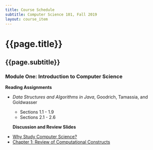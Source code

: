 ```yaml
---
title: Course Schedule
subtitle: Computer Science 101, Fall 2019
layout: course_item
---
```


# {{page.title}}
## {{page.subtitle}}

### Module One: Introduction to Computer Science

**Reading Assignments**

- <em>Data Structures and Algorithms in Java</em>, Goodrich, Tamassia, and Goldwasser
  - Sections 1.1 - 1.9
  - Sections 2.1 - 2.6

  **Discussion and Review Slides**

<ul>

<li> <a target="_blank" rel="noopener" href="{{site.baseurl}}teaching/cs101F2019/provide/slides/cs101_whystudycomputerscience.html">Why Study Computer Science?</a>

<li> <a target="_blank" rel="noopener" href="{{site.baseurl}}teaching/cs101F2019/provide/slides/cs101_chapter1.html">Chapter 1: Review of Computational Constructs</a>

</ul>
